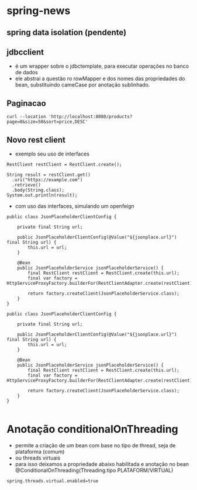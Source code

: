 # spring-news

## spring data isolation (pendente)

## jdbcclient
- é um wrapper sobre o jdbctemplate, para executar operações no banco de dados
- ele abstrai a questão ro rowMapper e dos nomes das propriedades do bean, substituindo cameCase por anotação sublinhado.

## Paginacao
```
curl --location 'http://localhost:8080/products?page=0&size=50&sort=price,DESC'
```

## Novo rest client
- exemplo seu uso de interfaces
```
RestClient restClient = RestClient.create();

String result = restClient.get()
  .uri("https://example.com")
  .retrieve()
  .body(String.class);
System.out.println(result);
```
- com uso das interfaces, simulando um openfeign
```
public class JsonPlaceholderClientConfig {

    private final String url;

    public JsonPlaceholderClientConfig(@Value("${jsonplace.url}") final String url) {
        this.url = url;
    }

    @Bean
    public JsonPlaceholderService jsonPlaceholderService() {
        final RestClient restClient = RestClient.create(this.url);
        final var factory = HttpServiceProxyFactory.builderFor(RestClientAdapter.create(restClient)).build();

        return factory.createClient(JsonPlaceholderService.class);
    }
}

public class JsonPlaceholderClientConfig {

    private final String url;

    public JsonPlaceholderClientConfig(@Value("${jsonplace.url}") final String url) {
        this.url = url;
    }

    @Bean
    public JsonPlaceholderService jsonPlaceholderService() {
        final RestClient restClient = RestClient.create(this.url);
        final var factory = HttpServiceProxyFactory.builderFor(RestClientAdapter.create(restClient)).build();

        return factory.createClient(JsonPlaceholderService.class);
    }
}


```

# Anotação conditionalOnThreading
- permite a criação de um bean com base no tipo de thread, seja de plataforma (comum)
- ou threads virtuais
- para isso deixamos a propriedade abaixo habilitada e anotação no bean @ConditionalOnThreading(Threading.tipo PLATAFORM/VIRTUAL)
```
spring.threads.virtual.enabled=true
```
